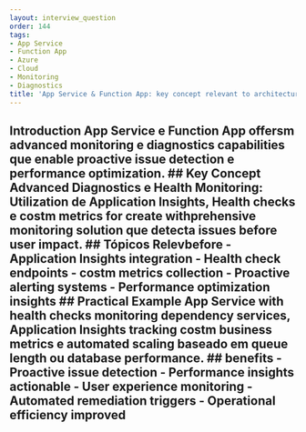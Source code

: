 ```yaml
---
layout: interview_question
order: 144
tags:
- App Service
- Function App
- Azure
- Cloud
- Monitoring
- Diagnostics
title: 'App Service & Function App: key concept relevant to architecture in Azure'
---
```


## Introduction App Service e Function App offersm advanced monitoring e diagnostics capabilities que enable proactive issue detection e performance optimization. ## Key Concept **Advanced Diagnostics e Health Monitoring**: Utilization de Application Insights, Health checks e costm metrics for create withprehensive monitoring solution que detecta issues before user impact. ## Tópicos Relevbefore - Application Insights integration - Health check endpoints - costm metrics collection - Proactive alerting systems - Performance optimization insights ## Practical Example App Service with health checks monitoring dependency services, Application Insights tracking costm business metrics e automated scaling baseado em queue length ou database performance. ## benefits - Proactive issue detection - Performance insights actionable - User experience monitoring - Automated remediation triggers - Operational efficiency improved